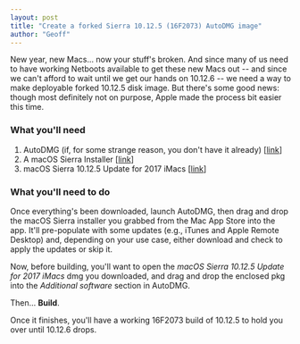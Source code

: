 ```yaml
---
layout: post
title: "Create a forked Sierra 10.12.5 (16F2073) AutoDMG image"
author: "Geoff"
---
```


New year, new Macs... now your stuff's broken. And since many of us need to have working Netboots available to get these new Macs out -- and since we can't afford to wait until we get our hands on 10.12.6 -- we need a way to make deployable forked 10.12.5 disk image. But there's some good news: though most definitely not on purpose, Apple made the process bit easier this time.

### What you'll need

1. AutoDMG (if, for some strange reason, you don't have it already) [<a href="https://github.com/MagerValp/AutoDMG/releases" target="_blank">link</a>]
2. A macOS Sierra Installer [<a href="macappstore://itunes.apple.com/us/app/macos-sierra/id1127487414?mt=12" target="_blank">link</a>]
3. macOS Sierra 10.12.5 Update for 2017 iMacs [<a href="https://support.apple.com/kb/DL1921" target="_blank">link</a>]

### What you'll need to do

Once everything's been downloaded, launch AutoDMG, then drag and drop the macOS Sierra installer you grabbed from the Mac App Store into the app. It'll pre-populate with some updates (e.g., iTunes and Apple Remote Desktop) and, depending on your use case, either download and check to apply the updates or skip it. 

Now, before building, you'll want to open the *macOS Sierra 10.12.5 Update for 2017 iMacs* dmg you downloaded, and drag and drop the enclosed pkg into the *Additional software* section in AutoDMG.

Then... **Build**.

Once it finishes, you'll have a working 16F2073 build of 10.12.5 to hold you over until 10.12.6 drops.
